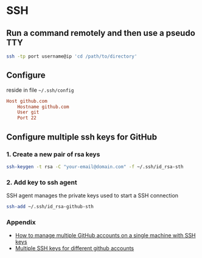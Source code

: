 # SSH

## Run a command remotely and then use a pseudo TTY

```bash
ssh -tp port username@ip 'cd /path/to/directory'
```

## Configure

reside in file `~/.ssh/config`

```conf
Host github.com
    Hostname github.com
    User git
    Port 22
```

## Configure multiple ssh keys for GitHub

### 1. Create a new pair of rsa keys

```bash
ssh-keygen -t rsa -C "your-email@domain.com" -f ~/.ssh/id_rsa-sth
```

### 2. Add key to ssh agent

SSH agent manages the private keys used to start a SSH connection

```bash
ssh-add ~/.ssh/id_rsa-github-sth
```

### Appendix

- [How to manage multiple GitHub accounts on a single machine with SSH keys](https://medium.freecodecamp.org/manage-multiple-github-accounts-the-ssh-way-2dadc30ccaca)
- [Multiple SSH keys for different github accounts](https://gist.github.com/jexchan/2351996)